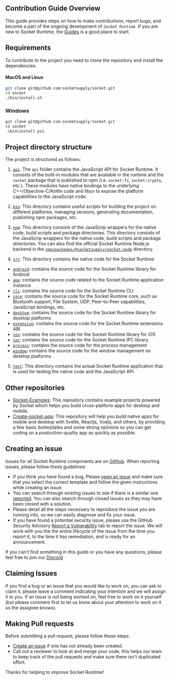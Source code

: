 ## Contribution Guide Overview
This guide provides steps on how to make contributions, report bugs, and become a part of the ongoing development of `Socket Runtime`.
If you are new to Socket Runtime, the [Guides](https://socketsupply.co/guides/) is a good place to start.

## Requirements
To contribute to the project you need to clone the repository and install the dependencies.

#### MacOS and Linux

```bash
git clone git@github.com:socketsupply/socket.git
cd socket
./bin/install.sh
```
### Windows

```powershell
git clone git@github.com:socketsupply/socket.git
cd socket
.\bin\install.ps1
```

## Project directory structure

The project is structured as follows:

1. [`api`](https://github.com/socketsupply/socket/tree/master/api): The `api` folder contains the JavaScript API for Socket Runtime.
It consists of the built-in modules that are available in the runtime and the `socket` package that is published to npm (i.e. `socket:fs`, `socket:crypto`, etc.).
These modules have native bindings to the underlying C++/Objective-C/Kotlin code and libuv to expose the platform
capabilities to the JavaScript code.

2. [`bin`](https://github.com/socketsupply/socket/tree/master/bin): This directory contains useful scripts for building the project on different platforms, managing versions, generating documentation, publishing npm packages, etc.

3. [`npm`](https://github.com/socketsupply/socket/tree/master/npm): This directory consists of the JavaScrip wrappers for the native code, build scripts and package directories.
This directory consists of the JavaScrip wrappers for the native code, build scripts and package directories.
You can also find the official Socket Runtime Node.js backend in the
[`npm/packages/@socketsupply/socket-node`](https://github.com/socketsupply/socket/tree/master/npm/packages/%40socketsupply/socket-node) directory.

4. [`src`](https://github.com/socketsupply/socket/tree/master/src): This directory contains the native code for the Socket Runtime:
- [`android`](https://github.com/socketsupply/socket/tree/master/src/android): contains the source code for the Socket Runtime library for Android
- [`app`](https://github.com/socketsupply/socket/tree/master/src/app): contains the source code related to the Socket Runtime application instance
- [`cli`](https://github.com/socketsupply/socket/tree/master/src/cli): contains the source code for the Socket Runtime CLI
- [`core`](https://github.com/socketsupply/socket/tree/master/src/core): contains the source code for the Socket Runtime core, such as Bluetooth support, File System, UDP, Peer-to-Peer capabilities, JavaScript bindings, etc.
- [`desktop`](https://github.com/socketsupply/socket/tree/master/src/desktop): contains the source code for the Socket Runtime library for desktop platforms
- [`extension`](https://github.com/socketsupply/socket/tree/master/src/extension): contains the source code for the Socket Runtime extensions ABI
- [`ios`](https://github.com/socketsupply/socket/tree/master/src/ios): contains the source code for the Socket Runtime library for iOS
- [`ipc`](https://github.com/socketsupply/socket/tree/master/src/ipc): contains the source code for the Socket Runtime IPC library
- [`process`](https://github.com/socketsupply/socket/tree/master/src/process): contains the source code for the process management
- [`window`](https://github.com/socketsupply/socket/tree/master/src/window): contains the source code for the window management on desktop platforms

5. [`test`](https://github.com/socketsupply/socket/tree/master/src/test): This directory contains the actual Socket Runtime application that is used for testing the native code and the JavaScript API.


## Other repositories
- [Socket-Examples](https://github.com/socketsupply/socket-examples): This repository contains example projects powered by Socket which helps you build cross-platform apps for desktop and mobile.
- [Create-socket-app](https://github.com/socketsupply/create-socket-app): This repository will help you build native apps for mobile and desktop with Svelte, Reactjs, Vuejs, and others, by providing a few basic boilerplates and some strong opinions so you can get coding on a production-quality app as quickly as possible.

## Creating an issue
Issues for all Socket Runtime components are on [GitHub](https://github.com/socketsupply/socket). When reporting issues, please follow these guidelines:
- If you think you have found a bug, Please [open an issue](https://github.com/socketsupply/socket/issues/new) and make sure that you select the correct template and follow the given instructions while creating an issue.
- You can search through existing issues to see if there is a similar one [reported](https://github.com/socketsupply/socket/issues). You can also search through closed issues as they may have been closed with a solution.
- Please detail all the steps necessary to reproduce the issue you are running into, so we can easily diagnose and fix your issue.
- If you have found a potential security issue, please use the GitHub Security Advisory [Report a Vulnerability](https://github.com/socketsupply/socket/security/advisories/new) tab to report the issue. We will work with you the the entire lifecycle of the issue from the time you report it, to the time it has remediation, and is ready for an announcement.

If you can't find something in this guide or you have any questions, please feel free to join our [Discord](https://discord.com/invite/YPV32gKCsH)

## Claiming Issues
If you find a bug or an issue that you would like to work on, you can ask to claim it, please leave a comment indicating your intention and we will assign it to you. If an issue is not being worked on, feel free to work on it yourself (but please comment first to let us know about your attention to work on it so the assignee knows).

## Making Pull requests
Before submitting a pull request, please follow these steps:
- [Create an issue](https://github.com/socketsupply/socket/issues/new) if one has not already been created.
- Call out a reviewer to look at and merge your code, this helps our team to keep track of the pull requests and make sure there isn't duplicated effort.

Thanks for helping to improve Socket Runtime!
